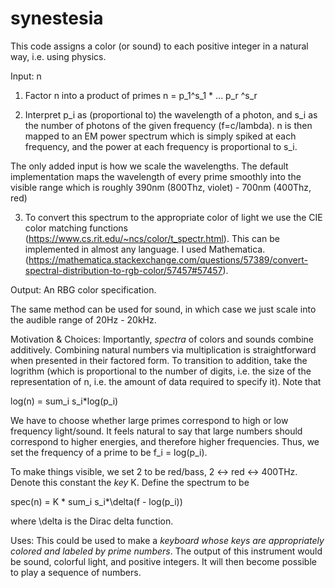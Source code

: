 # synestesia
This code assigns a color (or sound) to each positive integer in a natural way, i.e. using physics.

Input: n

1) Factor n into a product of primes n = p_1^s_1 * ... p_r ^s_r

2) Interpret p_i as (proportional to) the wavelength of a photon, and s_i as the number of photons of the given frequency (f=c/lambda). n is then mapped to an EM power spectrum which is simply spiked at each frequency, and the power at each frequency is proportional to s_i.

The only added input is how we scale the wavelengths. The default implementation maps the wavelength of every prime smoothly into the visible range which is roughly 390nm (800Thz, violet) - 700nm (400Thz, red)

3) To convert this spectrum to the appropriate color of light we use the CIE color matching functions (https://www.cs.rit.edu/~ncs/color/t_spectr.html). This can be implemented in almost any language. I used Mathematica. (https://mathematica.stackexchange.com/questions/57389/convert-spectral-distribution-to-rgb-color/57457#57457).

Output: An RBG color specification.

The same method can be used for sound, in which case we just scale into the audible range of 20Hz - 20kHz.

Motivation & Choices: Importantly, *spectra* of colors and sounds combine additively. Combining natural numbers via multiplication is straightforward when presented in their factored form. To transition to addition, take the logrithm (which is proportional to the number of digits, i.e. the size of the representation of n, i.e. the amount of data required to specify it). Note that 

log(n) = sum_i s_i*log(p_i)

We have to choose whether large primes correspond to high or low frequency light/sound. It feels natural to say that large numbers should correspond to higher energies, and therefore higher frequencies. Thus, we set the frequency of a prime to be f_i = log(p_i).

To make things visible, we set 2 to be red/bass, 2 <-> red <-> 400THz. Denote this constant the *key* K. Define the spectrum to be

spec(n) = K * sum_i s_i*\delta(f - log(p_i))

where \delta is the Dirac delta function.

Uses: This could be used to make a *keyboard whose keys are appropriately colored and labeled by prime numbers*. The output of this instrument would be sound, colorful light, and positive integers. It will then become possible to play a sequence of numbers.
